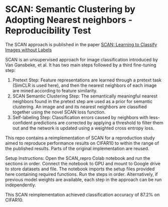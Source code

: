 # SCAN: Semantic Clustering by Adopting Nearest neighbors - Reproducibility Test

The SCAN approach is published in the paper [SCAN: Learning to Classify Images without Labels](https://arxiv.org/abs/2005.12320)

SCAN is an unsupervised approach for image classification introduced by Van Gansbeke, et al. It has two main steps followed by a third fine-tuning step:
1. Pretext Step: Feature representations are learned through a pretext task (SimCLR is used here), and then the nearest neighbors of each image are mined according to feature similarity.
2. SCAN Semantic Clustering Step: The semantically meaningful nearest neighbors found in the pretext step are used as a prior for semantic clustering. An image and and its nearest neighbors are classified together using the novel SCAN loss function. 
3. Self-labeling Step: Classification errors caused by neighbors with less-confident predictions are corrected by applying a threshold to filter them out and the network is updated using a weighted cross entropy loss.

This repo contains a reimplementation of SCAN for a reproduction study aimed to reproduce performance results on CIFAR10 to within the range of the published results. Parts of the original implementation are reused. 

Setup Instructions:
Open the SCAN_repro Colab notebook and run the sections in order. Connect the notebook to GPU and mount to Google drive to store datasets and file. The notebook imports the setup files provided here containing required functions. Run the steps in order. Alternatively, if previous model weights are available, each step in the approach can be run independently.

This SCAN reimplementation achieved classification accuracy of 87.2% on CIFAR10.

